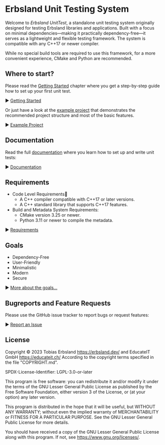 # Erbsland Unit Testing System

Welcome to *Erbsland UnitTest*, a standalone unit testing system originally designed for testing Erbsland libraries and applications. Built with a focus on minimal dependencies—making it practically dependency-free—it serves as a lightweight and flexible testing framework. The system is compatible with any C++17 or newer compiler.

While no special build tools are required to use this framework, for a more convenient experience, CMake and Python are recommended.

## Where to start?

Please read the [Getting Started](https://erbsland-dev.github.io/erbsland-unittest/chapters/get-started/) chapter where you get a step-by-step guide how to set up your first unit test.

▶️ [Getting Started](https://erbsland-dev.github.io/erbsland-unittest/chapters/get-started/)

Or just have a look at the [example project](https://github.com/erbsland-dev/erbsland-unittest-example) that demonstrates the recommended project structure and most of the basic features.

▶️ [Example Project](https://github.com/erbsland-dev/erbsland-unittest-example)

## Documentation

Read the full [documentation](https://erbsland-dev.github.io/erbsland-unittest/) where you learn how to set up and write unit tests: 

▶️ [Documentation](https://erbsland-dev.github.io/erbsland-unittest/)

## Requirements

- Code Level Requirements
  - A C++ compiler compatible with C++17 or later versions.
  - A C++ standard library that supports C++17 features.
- Build and Metadata System Requirements:
  - CMake version 3.25 or newer.
  - Python 3.11 or newer to compile the metadata.

▶️ [Requirements](https://erbsland-dev.github.io/erbsland-unittest/chapters/requirements.html)

## Goals

- Dependency-Free
- User-Friendly
- Minimalistic
- Modern
- Secure

▶️ [More about the goals...](https://erbsland-dev.github.io/erbsland-unittest/chapters/goals.html)

## Bugreports and Feature Requests

Please use the GitHub issue tracker to report bugs or request features:

▶️ [Report an Issue](https://github.com/erbsland-dev/erbsland-unittest/issues)

## License

Copyright © 2023 Tobias Erbsland https://erbsland.dev/ and EducateIT GmbH https://educateit.ch/
According to the copyright terms specified in the file "COPYRIGHT.md".

SPDX-License-Identifier: LGPL-3.0-or-later

This program is free software: you can redistribute it and/or modify it under the terms of the
GNU Lesser General Public License as published by the Free Software Foundation, either
version 3 of the License, or (at your option) any later version.

This program is distributed in the hope that it will be useful, but WITHOUT ANY WARRANTY;
without even the implied warranty of MERCHANTABILITY or FITNESS FOR A PARTICULAR PURPOSE.
See the GNU Lesser General Public License for more details.

You should have received a copy of the GNU Lesser General Public License along with this program.
If not, see <https://www.gnu.org/licenses/>.


